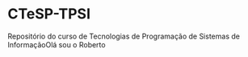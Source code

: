 # CTeSP-TPSI
Repositório do  curso de Tecnologias de Programação de Sistemas de InformaçãoOlá sou o Roberto

